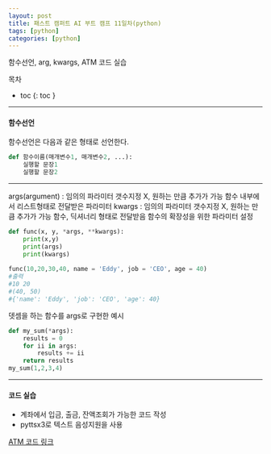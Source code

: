 ```yaml
---
layout: post
title: 패스트 캠퍼트 AI 부트 캠프 11일차(python)
tags: [python]
categories: [python]
---
```

함수선언, arg, kwargs, ATM 코드 실습

목차
- toc
{: toc }

----
#### 함수선언

함수선언은 다음과 같은 형태로 선언한다.
```python
def 함수이름(매개변수1, 매개변수2, ...):
    실행할 문장1
	실행할 문장2
```
----

args(argument) : 임의의 파라미터 갯수지정 X, 원하는 만큼 추가가 가능 함수 내부에서 리스트형태로 전달받은 파라미터
kwargs : 임의의 파라미터 갯수지정 X, 원하는 만큼 추가가 가능 함수, 딕셔너리 형태로 전달받음
함수의 확장성을 위한 파라미터 설정

```python
def func(x, y, *args, **kwargs):
    print(x,y)
	print(args)
	print(kwargs)
	
func(10,20,30,40, name = 'Eddy', job = 'CEO', age = 40)
#출력
#10 20
#(40, 50)
#{'name': 'Eddy', 'job': 'CEO', 'age': 40}
```
뎃셈을 하는 함수를 args로 구현한 예시

```python
def my_sum(*args):
    results = 0
    for ii in args:
        results += ii
    return results
my_sum(1,2,3,4)
```

----
#### 코드 실습
+ 계좌에서 입금, 출금, 잔액조회가 가능한 코드 작성
+ pyttsx3로 텍스트 음성지원을 사용

[ATM 코드 링크](https://github.com/sooyoung-wind/python-practice/blob/main/selenium_insta/ATM_Code.py)



